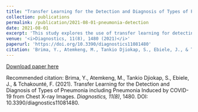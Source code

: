 ```yaml
---
title: "Transfer Learning for the Detection and Diagnosis of Types of Pneumonia including Pneumonia Induced by COVID-19 from Chest X-ray Images"
collection: publications
permalink: /publication/2021-08-01-pneumonia-detection
date: 2021-08-01
excerpt: 'This study explores the use of transfer learning for detecting and diagnosing different types of pneumonia, including COVID-19-induced pneumonia, from chest X-ray images. The work evaluates the performance of various deep learning models in assisting medical professionals with automated diagnostics.'
venue: '<i>Diagnostics, 11(8), 1480 (2021)</i>'
paperurl: 'https://doi.org/10.3390/diagnostics11081480'
citation: 'Brima, Y., Atemkeng, M., Tankio Djiokap, S., Ebiele, J., & Tchakounté, F. (2021). Transfer Learning for the Detection and Diagnosis of Types of Pneumonia including Pneumonia Induced by COVID-19 from Chest X-ray Images. Diagnostics, 11(8), 1480. DOI: 10.3390/diagnostics11081480'
---
```


[Download paper here](https://doi.org/10.3390/diagnostics11081480)

Recommended citation: Brima, Y., Atemkeng, M., Tankio Djiokap, S., Ebiele, J., & Tchakounté, F. (2021). Transfer Learning for the Detection and Diagnosis of Types of Pneumonia including Pneumonia Induced by COVID-19 from Chest X-ray Images. *Diagnostics, 11(8)*, 1480. DOI: 10.3390/diagnostics11081480.